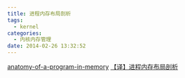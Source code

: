 ```yaml
---
title: 进程内存布局剖析
tags:
  - kernel
categories:
  - 内核内存管理
date: 2014-02-26 13:32:52
---
```


[anatomy-of-a-program-in-memory](http://duartes.org/gustavo/blog/post/anatomy-of-a-program-in-memory)
[【译】进程内存布局剖析](/uploads/docs/anatomy-of-a-program-in-memory.pdf)
